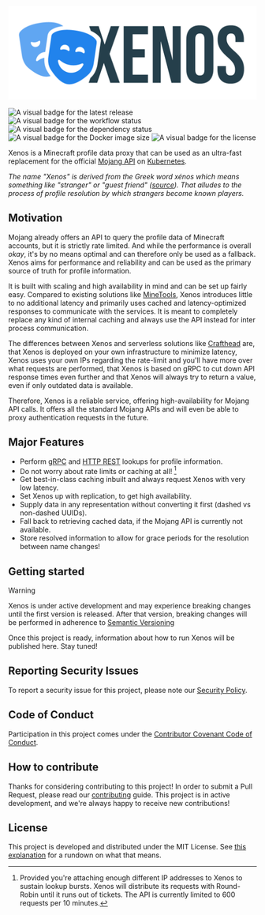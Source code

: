 ![The official Logo of Xenos](.github/images/logo.png "Xenos")

![A visual badge for the latest release](https://img.shields.io/github/v/release/scrayosnet/xenos "Latest Release")
![A visual badge for the workflow status](https://img.shields.io/github/actions/workflow/status/scrayosnet/xenos/docker.yml "Workflow Status")
![A visual badge for the dependency status](https://img.shields.io/librariesio/github/scrayosnet/xenos "Dependencies")
![A visual badge for the Docker image size](https://img.shields.io/docker/image-size/scrayosug/xenos "Image Size")
![A visual badge for the license](https://img.shields.io/github/license/scrayosnet/xenos "License")

Xenos is a Minecraft profile data proxy that can be used as an ultra-fast replacement for the
official [Mojang API][mojang-api-docs] on [Kubernetes][kubernetes].

*The name "Xenos" is derived from the Greek word xénos which means something like "stranger" or "guest
friend" ([source][name-source]). That alludes to the process of profile resolution by which strangers become known
players.*

## Motivation

Mojang already offers an API to query the profile data of Minecraft accounts, but it is strictly rate limited. And while
the performance is overall *okay*, it's by no means optimal and can therefore only be used as a fallback. Xenos aims for
performance and reliability and can be used as the primary source of truth for profile information.

It is built with scaling and high availability in mind and can be set up fairly easy. Compared to existing solutions
like [MineTools][minetools-docs], Xenos introduces little to no additional latency and primarily uses cached and
latency-optimized responses to communicate with the services. It is meant to completely replace any kind of internal
caching and always use the API instead for inter process communication.

The differences between Xenos and serverless solutions like [Crafthead][crafthead-docs] are, that Xenos is deployed on
your own infrastructure to minimize latency, Xenos uses your own IPs regarding the rate-limit and you'll have more
over what requests are performed, that Xenos is based on gRPC to cut down API response times even further and that
Xenos will always try to return a value, even if only outdated data is available.

Therefore, Xenos is a reliable service, offering high-availability for Mojang API calls. It offers all the standard
Mojang APIs and will even be able to proxy authentication requests in the future.

## Major Features

* Perform [gRPC][grpc-docs] and [HTTP REST][rest-docs] lookups for profile information.
* Do not worry about rate limits or caching at all! [^1]
* Get best-in-class caching inbuilt and always request Xenos with very low latency.
* Set Xenos up with replication, to get high availability.
* Supply data in any representation without converting it first (dashed vs non-dashed UUIDs).
* Fall back to retrieving cached data, if the Mojang API is currently not available.
* Store resolved information to allow for grace periods for the resolution between name changes!

## Getting started

> [!WARNING]
> Xenos is under active development and may experience breaking changes until the first version is released. After that
> version, breaking changes will be performed in adherence to [Semantic Versioning][semver-docs]

Once this project is ready, information about how to run Xenos will be published here. Stay tuned!

## Reporting Security Issues

To report a security issue for this project, please note our [Security Policy][security-policy].

## Code of Conduct

Participation in this project comes under the [Contributor Covenant Code of Conduct][code-of-conduct].

## How to contribute

Thanks for considering contributing to this project! In order to submit a Pull Request, please read
our [contributing][contributing-guide] guide. This project is in active development, and we're always happy to receive
new contributions!

## License

This project is developed and distributed under the MIT License. See [this explanation][mit-license-doc] for a rundown
on what that means.

[mojang-api-docs]: https://wiki.vg/Mojang_API

[kubernetes]: https://kubernetes.io/

[name-source]: https://en.wikipedia.org/wiki/Xenos_(Greek)

[minetools-docs]: https://api.minetools.eu/

[crafthead-docs]: https://crafthead.net/

[grpc-docs]: https://grpc.io/

[rest-docs]: https://en.wikipedia.org/wiki/Representational_state_transfer

[semver-docs]: https://semver.org/lang/de/

[security-policy]: SECURITY.md

[code-of-conduct]: CODE_OF_CONDUCT.md

[contributing-guide]: CONTRIBUTING.md

[mit-license-doc]: https://choosealicense.com/licenses/mit/

[^1]: Provided you're attaching enough different IP addresses to Xenos to sustain lookup bursts. Xenos will distribute
its requests with Round-Robin until it runs out of tickets. The API is currently limited to 600 requests per 10 minutes.

